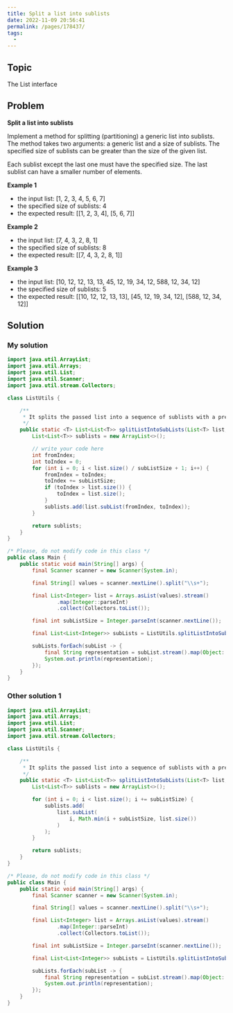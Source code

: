 ```yaml
---
title: Split a list into sublists
date: 2022-11-09 20:56:41
permalink: /pages/178437/
tags:
  - 
---
```

## Topic
The List interface

## Problem

**Split a list into sublists**

Implement a method for splitting (partitioning) a generic list into sublists. The method takes two arguments: a generic list and a size of sublists. The specified size of sublists can be greater than the size of the given list.

Each sublist except the last one must have the specified size. The last sublist can have a smaller number of elements.

**Example 1**

- the input list: [1, 2, 3, 4, 5, 6, 7]
- the specified size of sublists: 4
- the expected result: [[1, 2, 3, 4], [5, 6, 7]]

**Example 2**

- the input list: [7, 4, 3, 2, 8, 1]
- the specified size of sublists: 8
- the expected result: [[7, 4, 3, 2, 8, 1]]

**Example 3**

- the input list: [10, 12, 12, 13, 13, 45, 12, 19, 34, 12, 588, 12, 34, 12]
- the specified size of sublists: 5
- the expected result: [[10, 12, 12, 13, 13], [45, 12, 19, 34, 12], [588, 12, 34, 12]]

## Solution
### My solution
```java
import java.util.ArrayList;
import java.util.Arrays;
import java.util.List;
import java.util.Scanner;
import java.util.stream.Collectors;

class ListUtils {

    /**
     * It splits the passed list into a sequence of sublists with a predefined size
     */
    public static <T> List<List<T>> splitListIntoSubLists(List<T> list, int subListSize) {
        List<List<T>> sublists = new ArrayList<>();

        // write your code here
        int fromIndex;
        int toIndex = 0;
        for (int i = 0; i < list.size() / subListSize + 1; i++) {
            fromIndex = toIndex;
            toIndex += subListSize;
            if (toIndex > list.size()) {
                toIndex = list.size();
            }
            sublists.add(list.subList(fromIndex, toIndex));
        }

        return sublists;
    }
}

/* Please, do not modify code in this class */
public class Main {
    public static void main(String[] args) {
        final Scanner scanner = new Scanner(System.in);

        final String[] values = scanner.nextLine().split("\\s+");

        final List<Integer> list = Arrays.asList(values).stream()
                .map(Integer::parseInt)
                .collect(Collectors.toList());

        final int subListSize = Integer.parseInt(scanner.nextLine());

        final List<List<Integer>> subLists = ListUtils.splitListIntoSubLists(list, subListSize);

        subLists.forEach(subList -> {
            final String representation = subList.stream().map(Object::toString).collect(Collectors.joining(" "));
            System.out.println(representation);
        });
    }
}
```
### Other solution 1
```java
import java.util.ArrayList;
import java.util.Arrays;
import java.util.List;
import java.util.Scanner;
import java.util.stream.Collectors;

class ListUtils {

    /**
     * It splits the passed list into a sequence of sublists with a predefined size
     */
    public static <T> List<List<T>> splitListIntoSubLists(List<T> list, int subListSize) {
        List<List<T>> sublists = new ArrayList<>();

        for (int i = 0; i < list.size(); i += subListSize) {
            sublists.add(
                list.subList(
                    i, Math.min(i + subListSize, list.size())
                )
            );
        }

        return sublists;
    }
}

/* Please, do not modify code in this class */
public class Main {
    public static void main(String[] args) {
        final Scanner scanner = new Scanner(System.in);

        final String[] values = scanner.nextLine().split("\\s+");

        final List<Integer> list = Arrays.asList(values).stream()
                .map(Integer::parseInt)
                .collect(Collectors.toList());

        final int subListSize = Integer.parseInt(scanner.nextLine());

        final List<List<Integer>> subLists = ListUtils.splitListIntoSubLists(list, subListSize);

        subLists.forEach(subList -> {
            final String representation = subList.stream().map(Object::toString).collect(Collectors.joining(" "));
            System.out.println(representation);
        });
    }
}
```
